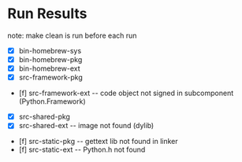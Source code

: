 # Run Results

note: make clean is run before each run

- [x] bin-homebrew-sys
- [x] bin-homebrew-pkg
- [x] bin-homebrew-ext
- [x] src-framework-pkg
- [f] src-framework-ext -- code object not signed in subcomponent (Python.Framework)
- [x] src-shared-pkg
- [x] src-shared-ext -- image not found (dylib)
- [f] src-static-pkg -- gettext lib not found in linker
- [f] src-static-ext -- Python.h not found
